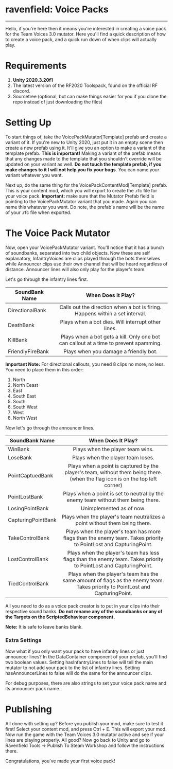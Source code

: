 # ravenfield: Voice Packs
-----

Hello, if you're here then it means you're interested in creating a voice pack for the Team Voices 3.0 mutator. Here you'll find a quick description of how to create a voice pack, and a quick run down of when clips will actually play.

# Requirements
1. **Unity 2020.3.20f1**
2. The latest version of the RF2020 Toolspack, found on the official RF discord.
3. Sourcetree (optional, but can make things easier for you if you clone the repo instead of just downloading the files)

# Setting Up
To start things of, take the VoicePackMutator[Template] prefab and create a variant of it. If you're new to Unity 2020, just put it in an empty scene then create a new prefab using it. It'll give you an option to make a variant of the template prefab. **This is important!** Making a variant of the prefab means that any changes made to the template that you shouldn't override will be updated on your variant as well. **Do not touch the template prefab, if you make changes to it I will not help you fix your bugs**. You can name your variant whatever you want.

Next up, do the same thing for the VoicePackContentMod[Template] prefab. This is your content mod, which you will export to create the .rfc file for your voice pack. **Important:** make sure that the Mutator Prefab field is pointing to the VoicePackMutator variant that you made. Again you can name this whatever you want. Do note, the prefab's name will be the name of your .rfc file when exported.

# The Voice Pack Mutator
Now, open your VoicePackMutator variant. You'll notice that it has a bunch of soundbanks, separated into two child objects. Now these are self explanatory, InfantryVoices are clips played through the bots themselves while Announcer clips use their own channel that will be heard regardless of distance. Announcer lines will also only play for the player's team.

Let's go through the infantry lines first.

| SoundBank Name        | When Does It Play?  |
| -------------         |:-------------:|
| DirectionalBank       | Calls out the direction when a bot is firing. Happens within a set interval.       |  
| DeathBank             | Plays when a bot dies. Will interrupt other lines.    |  
| KillBank              | Plays when a bot gets a kill. Only one bot can callout at a time to prevent spamming.       |  
| FriendlyFireBank      | Plays when you damage a friendly bot.        |

**Important Note:** For directional callouts, you need 8 clips no more, no less. You need to place them in this order:
1) North
2) North Eeast
3) East
4) South East
5) South
6) South West
7) West
8) North West

Now let's go through the announcer lines.

| SoundBank Name        | When Does It Play?  |
| -------------         |:-------------:|
| WinBank               | Plays when the player team wins.       |  
| LoseBank              | Plays when the player team loses.    |  
| PointCaptuedBank      | Plays when a point is captured by the player's team, without them being there. (when the flag icon is on the top left corner)       |  
| PointLostBank         | Plays when a point is set to neutral by the enemy team without them being there.       |
| LosingPointBank       | Unimplemented as of now.     |
| CapturingPointBank    | Plays when the player's team neutralizes a point without them being there.        |
| TakeControlBank       | Plays when the player's team has more flags than the enemy team. Takes priority to PointLost and CapturingPoint.        |
| LostControlBank       | Plays when the player's team has less flags than the enemy team. Takes priority to PointLost and CapturingPoint.        |
| TiedControlBank       | Plays when the player's team has the same amount of flags as the enemy team. Takes priority to PointLost and CapturingPoint.       |

All you need to do as a voice pack creator is to put in your clips into their respective sound banks. **Do not rename any of the soundbanks or any of the Targets on the ScriptedBehaviour component.**

**Note:** It is safe to leave banks blank.

### Extra Settings

Now what if you only want your pack to have infantry lines or just announcer lines? In the DataContainer component of your prefab, you'll find two boolean values. Setting hasInfantryLines to false will tell the main mutator to not add your pack to the list of infantry lines. Setting hasAnnouncerLines to false will do the same for the announcer clips.

For debug purposes, there are also strings to set your voice pack name and its announcer pack name.

# Publishing

All done with setting up? Before you publish your mod, make sure to test it first! Select your content mod, and press Ctrl + E. This will export your mod. Now run the game with the Team Voices 3.0 mutator active and see if your lines are playing properly. All good? Now go back to Unity and go to Ravenfield Tools -> Publish To Steam Workshop and follow the instructions there.

Congratulations, you've made your first voice pack!

